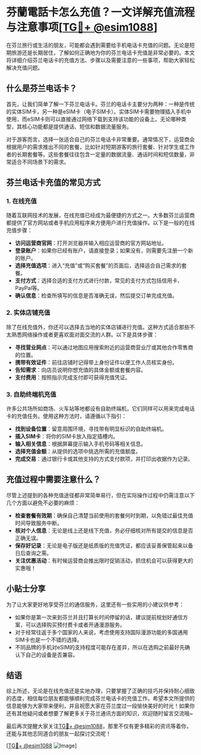 # 芬蘭電話卡怎么充值？一文详解充值流程与注意事项[[TG💪+ @esim1088](https://t.me/s/esim1088)]

在芬兰旅行或生活的朋友，可能都会遇到需要给手机电话卡充值的问题。无论是短期旅游还是长期居住，了解如何正确地为你的芬兰电话卡充值是非常必要的。本文将详细介绍芬兰电话卡的充值方法、步骤以及需要注意的一些事项，帮助大家轻松解决充值问题。

## 什么是芬兰电话卡？

首先，让我们简单了解一下芬兰电话卡。芬兰的电话卡主要分为两种：一种是传统的实体SIM卡，另一种是eSIM卡（电子SIM卡）。实体SIM卡需要物理插入手机中使用，而eSIM卡则可以直接通过网络下载到支持该功能的设备上。无论哪种类型，其核心功能都是提供通话、短信和数据流量服务。

对于游客而言，选择一张适合自己的芬兰电话卡非常重要。通常情况下，运营商会根据用户的需求推出不同的套餐，比如针对短期游客的旅行套餐、针对学生或工作者的长期套餐等。这些套餐往往包含一定量的数据流量、通话时间和短信数量，非常适合不同场景下的需求。

## 芬兰电话卡充值的常见方式

### 1. 在线充值

随着互联网技术的发展，在线充值已经成为最便捷的方式之一。大多数芬兰运营商都提供了官方网站或者手机应用程序来方便用户进行充值操作。以下是一般的在线充值步骤：

- **访问运营商官网**：打开浏览器并输入相应运营商的官方网站地址。
- **登录账户**：如果你已经有账户，请直接登录；如果没有，则需要先注册一个新的账户。
- **选择充值选项**：进入“充值”或“购买套餐”的页面后，选择适合自己需求的套餐。
- **支付方式**：选择合适的支付方式进行付款，常见的支付方式包括信用卡、PayPal等。
- **确认信息**：检查所填写的信息是否准确无误，然后提交订单完成充值。

### 2. 实体店铺充值

除了在线充值外，你还可以选择去当地的实体店铺进行充值。这种方式适合那些不太熟悉网络操作或者更喜欢面对面交流的人群。以下是具体步骤：

- **寻找营业网点**：可以通过地图应用搜索附近的运营商营业厅或其他合作零售商的位置。
- **携带有效证件**：前往店铺时记得带上身份证件以便工作人员核实身份。
- **告知需求**：向店员说明你想充值的具体金额或套餐内容。
- **支付费用**：按照指示完成支付即可获得充值凭证。

### 3. 自助终端机充值

许多公共场所如商场、火车站等地都设有自助终端机，它们同样可以用来完成电话卡的充值任务。使用这种方法时，请遵循以下指引：

- **找到设备位置**：留意周围环境，寻找带有明显标识的自助终端机。
- **插入SIM卡**：将你的SIM卡放入指定插槽内。
- **输入相关信息**：根据屏幕提示输入手机号码等相关信息。
- **选择充值金额**：从提供的选项中挑选所需的充值额度。
- **完成交易**：通过银行卡或其他支持的方式支付款项，并打印出收据作为记录。

## 充值过程中需要注意什么？

尽管上述提到的各种充值途径都非常简单易行，但在实际操作过程中仍需注意以下几个方面以避免不必要的麻烦：

- **检查套餐有效期**：确保自己清楚当前使用的套餐何时到期，以免错过最佳充值时间导致服务中断。
- **核对个人信息**：无论是线上还是线下充值，务必仔细核对所有提交的信息是否正确无误。
- **保存好记录**：无论是电子版还是纸质版的充值凭证，都应该妥善保管起来以备日后查询之需。
- **关注优惠活动**：有时候运营商会推出限时促销活动，抓住机会可以获得更大的实惠哦！

## 小贴士分享

为了让大家更好地享受芬兰的通信服务，这里还有一些实用的小建议供参考：

- 如果你是第一次来到芬兰并且打算长时间停留的话，建议提前规划好通信方案，可以选择购买预付费卡或者开通漫游服务。
- 对于经常往返于多个国家的人来说，考虑使用支持国际漫游功能的多国通用SIM卡也是一个不错的选择。
- 不同品牌的手机对eSIM的支持程度可能存在差异，所以在选购之前最好先确认下自己的设备是否兼容。

## 结语

综上所述，无论是在线充值还是实地办理，只要掌握了正确的技巧并保持耐心细致的态度，相信每位朋友都能够顺利完成芬兰电话卡的充值工作。希望本文所提供的信息能够为大家带来便利，并且祝愿大家在芬兰度过一段愉快美好的时光！如果你还有其他疑问或者想要了解更多关于芬兰通讯方面的知识，欢迎随时留言交流哦~

最后再次提醒大家关注[TG💪+ @esim1088](https://t.me/s/esim1088)，那里不仅有更多精彩的资讯等着你，还能与其他志同道合的朋友一起探讨交流呢！

[[TG💪+ @esim1088](https://t.me/s/esim1088) ![Image](https://i.postimg.cc/4NQfJmqS/Snipaste-2025-05-13-00-14-12.png)]